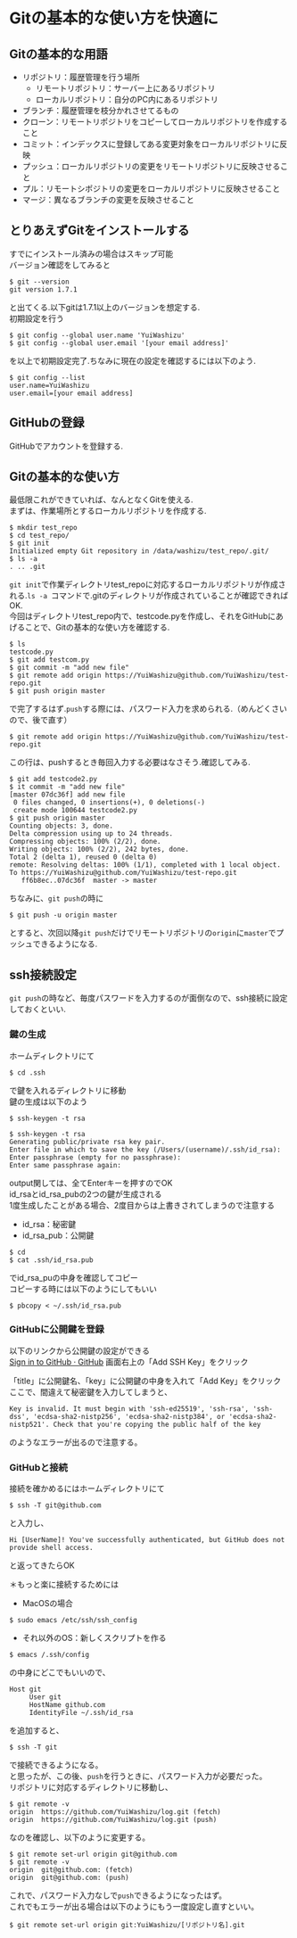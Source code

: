 # Gitの基本的な使い方を快適に
## Gitの基本的な用語
- リポジトリ：履歴管理を行う場所
	- リモートリポジトリ：サーバー上にあるリポジトリ
	- ローカルリポジトリ：自分のPC内にあるリポジトリ
- ブランチ：履歴管理を枝分かれさせてるもの
- クローン：リモートリポジトリをコピーしてローカルリポジトリを作成すること
- コミット：インデックスに登録してある変更対象をローカルリポジトリに反映
- プッシュ：ローカルリポジトリの変更をリモートリポジトリに反映させること
- プル：リモートシポジトリの変更をローカルリポジトリに反映させること
- マージ：異なるブランチの変更を反映させること

## とりあえずGitをインストールする
すでにインストール済みの場合はスキップ可能<br>
バージョン確認をしてみると
```
$ git --version
git version 1.7.1
```
と出てくる.以下gitは1.7.1以上のバージョンを想定する.<br>
初期設定を行う
```
$ git config --global user.name 'YuiWashizu'
$ git config --global user.email '[your email address]'
```
を以上で初期設定完了.ちなみに現在の設定を確認するには以下のよう.
```
$ git config --list
user.name=YuiWashizu
user.email=[your email address]
```

## GitHubの登録
GitHubでアカウントを登録する.

## Gitの基本的な使い方
最低限これができていれば、なんとなくGitを使える.<br>
まずは、作業場所とするローカルリポジトリを作成する.
```
$ mkdir test_repo
$ cd test_repo/
$ git init
Initialized empty Git repository in /data/washizu/test_repo/.git/
$ ls -a
. .. .git
```
`git init`で作業ディレクトリtest_repoに対応するローカルリポジトリが作成される.`ls -a `コマンドで.gitのディレクトリが作成されていることが確認できればOK.<br>
今回はディレクトリtest_repo内で、testcode.pyを作成し、それをGitHubにあげることで、Gitの基本的な使い方を確認する.
```
$ ls 
testcode.py
$ git add testcom.py
$ git commit -m "add new file"
$ git remote add origin https://YuiWashizu@github.com/YuiWashizu/test-repo.git
$ git push origin master
```
で完了するはず.`push`する際には、パスワード入力を求められる.（めんどくさいので、後で直す）<br>
```
$ git remote add origin https://YuiWashizu@github.com/YuiWashizu/test-repo.git
```
この行は、pushするとき毎回入力する必要はなさそう.確認してみる.
```
$ git add testcode2.py
$ it commit -m "add new file"
[master 07dc36f] add new file
 0 files changed, 0 insertions(+), 0 deletions(-)
 create mode 100644 testcode2.py
$ git push origin master
Counting objects: 3, done.
Delta compression using up to 24 threads.
Compressing objects: 100% (2/2), done.
Writing objects: 100% (2/2), 242 bytes, done.
Total 2 (delta 1), reused 0 (delta 0)
remote: Resolving deltas: 100% (1/1), completed with 1 local object.
To https://YuiWashizu@github.com/YuiWashizu/test-repo.git
   ff6b8ec..07dc36f  master -> master
```
ちなみに、`git push`の時に
```
$ git push -u origin master
```
とすると、次回以降`git push`だけでリモートリポジトリの`origin`に`master`でプッシュできるようになる.<br>

## ssh接続設定
`git push`の時など、毎度パスワードを入力するのが面倒なので、ssh接続に設定しておくといい.
### 鍵の生成 
ホームディレクトリにて<br>
```
$ cd .ssh
```
で鍵を入れるディレクトリに移動<br>
鍵の生成は以下のよう<br>
```:input
$ ssh-keygen -t rsa
```

```
$ ssh-keygen -t rsa
Generating public/private rsa key pair.
Enter file in which to save the key (/Users/(username)/.ssh/id_rsa):
Enter passphrase (empty for no passphrase):
Enter same passphrase again:
```

output関しては、全てEnterキーを押すのでOK<br>
id_rsaとid_rsa_pubの2つの鍵が生成される<br>
1度生成したことがある場合、2度目からは上書きされてしまうので注意する<br>
- id_rsa：秘密鍵
- id_rsa_pub：公開鍵
```
$ cd
$ cat .ssh/id_rsa.pub
```
でid_rsa_puの中身を確認してコピー<br>
コピーする時には以下のようにしてもいい<br>
```:Macの場合
$ pbcopy < ~/.ssh/id_rsa.pub
```


### GitHubに公開鍵を登録
以下のリンクから公開鍵の設定ができる<br>
[Sign in to GitHub · GitHub](https://github.com/settings/ssh)
画面右上の「Add SSH Key」をクリック<br>

「title」に公開鍵名、「key」に公開鍵の中身を入れて「Add Key」をクリック<br>
ここで、間違えて秘密鍵を入力してしまうと、<br>
```
Key is invalid. It must begin with 'ssh-ed25519', 'ssh-rsa', 'ssh-dss', 'ecdsa-sha2-nistp256', 'ecdsa-sha2-nistp384', or 'ecdsa-sha2-nistp521'. Check that you're copying the public half of the key
```
のようなエラーが出るので注意する。


### GitHubと接続
接続を確かめるにはホームディレクトリにて
```
$ ssh -T git@github.com
```
と入力し、
```
Hi [UserName]! You've successfully authenticated, but GitHub does not provide shell access.
```
と返ってきたらOK<br>

＊もっと楽に接続するためには<br>

- MacOSの場合
```
$ sudo emacs /etc/ssh/ssh_config
```
- それ以外のOS：新しくスクリプトを作る
```
$ emacs /.ssh/config
```

の中身にどこでもいいので、
```:/etc/ssh/ssh_config
Host git
     User git
     HostName github.com
     IdentityFile ~/.ssh/id_rsa
```

を追加すると、
```
$ ssh -T git
```
で接続できるようになる。<br>
と思ったが、この後、`push`を行うときに、パスワード入力が必要だった。<br>
リポジトリに対応するディレクトリに移動し、<br>
```
$ git remote -v
origin  https://github.com/YuiWashizu/log.git (fetch)
origin  https://github.com/YuiWashizu/log.git (push)
```
なのを確認し、以下のように変更する。<br>
```
$ git remote set-url origin git@github.com
$ git remote -v
origin  git@github.com: (fetch)
origin  git@github.com: (push)
```
これで、パスワード入力なしで`push`できるようになったはず。<br>
これでもエラーが出る場合は以下のようにもう一度設定し直すといい。<br>
```
$ git remote set-url origin git:YuiWashizu/[リポジトリ名].git
```
